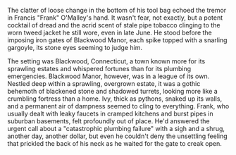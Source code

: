 The clatter of loose change in the bottom of his tool bag echoed the tremor in Francis "Frank" O'Malley's hand. It wasn't fear, not exactly, but a potent cocktail of dread and the acrid scent of stale pipe tobacco clinging to the worn tweed jacket he still wore, even in late June. He stood before the imposing iron gates of Blackwood Manor, each spike topped with a snarling gargoyle, its stone eyes seeming to judge him.

The setting was Blackwood, Connecticut, a town known more for its sprawling estates and whispered fortunes than for its plumbing emergencies. Blackwood Manor, however, was in a league of its own. Nestled deep within a sprawling, overgrown estate, it was a gothic behemoth of blackened stone and shadowed turrets, looking more like a crumbling fortress than a home. Ivy, thick as pythons, snaked up its walls, and a permanent air of dampness seemed to cling to everything. Frank, who usually dealt with leaky faucets in cramped kitchens and burst pipes in suburban basements, felt profoundly out of place. He'd answered the urgent call about a "catastrophic plumbing failure" with a sigh and a shrug, another day, another dollar, but even he couldn't deny the unsettling feeling that prickled the back of his neck as he waited for the gate to creak open.
